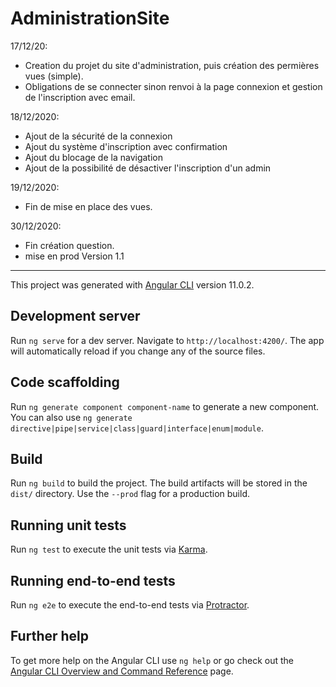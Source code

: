 # AdministrationSite

17/12/20:  
- Creation du projet du site d'administration, puis création des permières vues (simple).  
- Obligations de se connecter sinon renvoi à la page connexion et gestion de l'inscription avec email.

18/12/2020:
 - Ajout de la sécurité de la connexion
 - Ajout du système d'inscription avec confirmation
 - Ajout du blocage de la navigation
 - Ajout de la possibilité de désactiver l'inscription d'un admin

19/12/2020:
- Fin de mise en place des vues.

30/12/2020:
- Fin création question.
- mise en prod Version 1.1


--------------------------------------------------------------------------------------------------------------------------------



This project was generated with [Angular CLI](https://github.com/angular/angular-cli) version 11.0.2.

## Development server

Run `ng serve` for a dev server. Navigate to `http://localhost:4200/`. The app will automatically reload if you change any of the source files.

## Code scaffolding

Run `ng generate component component-name` to generate a new component. You can also use `ng generate directive|pipe|service|class|guard|interface|enum|module`.

## Build

Run `ng build` to build the project. The build artifacts will be stored in the `dist/` directory. Use the `--prod` flag for a production build.

## Running unit tests

Run `ng test` to execute the unit tests via [Karma](https://karma-runner.github.io).

## Running end-to-end tests

Run `ng e2e` to execute the end-to-end tests via [Protractor](http://www.protractortest.org/).

## Further help

To get more help on the Angular CLI use `ng help` or go check out the [Angular CLI Overview and Command Reference](https://angular.io/cli) page.
